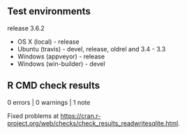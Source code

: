 ## Test environments

release 3.6.2

* OS X (local) - release
* Ubuntu (travis) - devel, release, oldrel and 3.4 - 3.3
* Windows (appveyor) - release
* Windows (win-builder) - devel

## R CMD check results

0 errors | 0 warnings | 1 note

Fixed problems at https://cran.r-project.org/web/checks/check_results_readwritesqlite.html.
